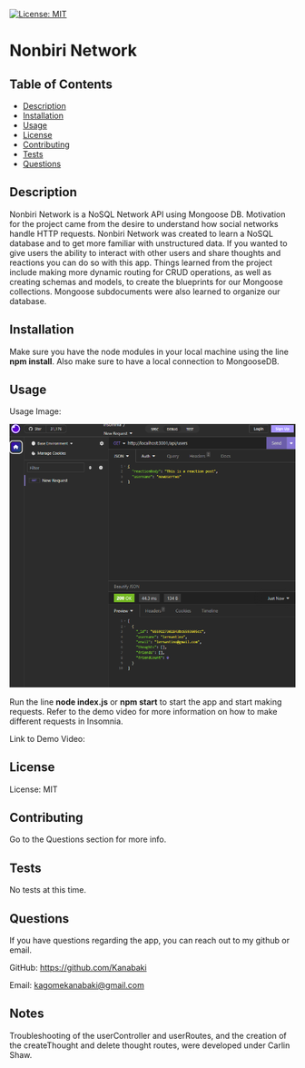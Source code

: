 [![License: MIT](https://img.shields.io/badge/License-MIT-yellow.svg)](https://opensource.org/licenses/MIT)

# Nonbiri Network
  ## Table of Contents
- [Description](#description)
- [Installation](#installation)
- [Usage](#usage)
- [License](#license)
- [Contributing](#contributing)
- [Tests](#tests)
- [Questions](#questions)

## Description 
Nonbiri Network is a NoSQL Network API using Mongoose DB. Motivation for the project came from the desire to understand how social networks handle HTTP requests. Nonbiri Network was created to learn a NoSQL database and to get more familiar with unstructured data. If you wanted to give users the ability to interact with other users and share thoughts and reactions you can do so with this app. Things learned from the project include making more dynamic routing for CRUD operations, as well as creating schemas and models, to create the blueprints for our Mongoose collections. Mongoose subdocuments were also learned to organize our database.


## Installation
Make sure you have the node modules in your local machine using the line **npm install**. Also make sure to have a local connection to MongooseDB.

## Usage
Usage Image:

![Nonbiri Network Insomnia Request Img](./assets/NonbiriNet_Demo.png)

Run the line **node index.js**  or **npm start** to start the app and start making requests. Refer to the demo video for more information on how to make different requests in Insomnia.

Link to Demo Video: 

## License
License: MIT

## Contributing 
Go to the Questions section for more info.

## Tests 
No tests at this time.

## Questions 
If you have questions regarding the app, you can reach out to my github or email.

GitHub: https://github.com/Kanabaki

Email: kagomekanabaki@gmail.com

## Notes
Troubleshooting of the userController and userRoutes, and the creation of the createThought and delete thought routes, were developed under Carlin Shaw.